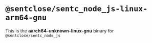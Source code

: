 # `@sentclose/sentc_node_js-linux-arm64-gnu`

This is the **aarch64-unknown-linux-gnu** binary for `@sentclose/sentc_node_js`
